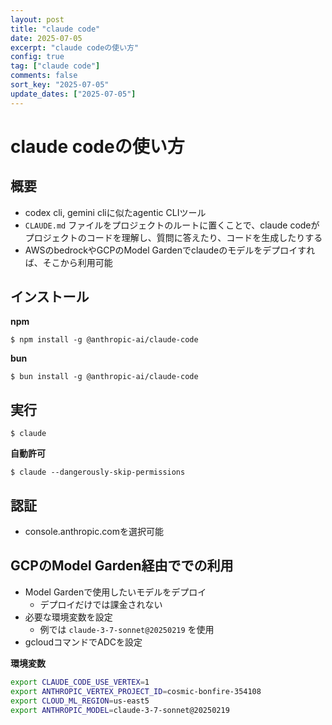 ```yaml
---
layout: post
title: "claude code"
date: 2025-07-05
excerpt: "claude codeの使い方"
config: true
tag: ["claude code"]
comments: false
sort_key: "2025-07-05"
update_dates: ["2025-07-05"]
---
```


# claude codeの使い方

## 概要
 - codex cli, gemini cliに似たagentic CLIツール
 - `CLAUDE.md` ファイルをプロジェクトのルートに置くことで、claude codeがプロジェクトのコードを理解し、質問に答えたり、コードを生成したりする
 - AWSのbedrockやGCPのModel Gardenでclaudeのモデルをデプロイすれば、そこから利用可能

## インストール

**npm**
```console
$ npm install -g @anthropic-ai/claude-code
```

**bun**
```console
$ bun install -g @anthropic-ai/claude-code
```

## 実行

```console
$ claude
```

**自動許可**
```console
$ claude --dangerously-skip-permissions
```

## 認証
 - console.anthropic.comを選択可能

 
## GCPのModel Garden経由ででの利用
 - Model Gardenで使用したいモデルをデプロイ
   - デプロイだけでは課金されない
 - 必要な環境変数を設定 
   - 例では `claude-3-7-sonnet@20250219` を使用
 - gcloudコマンドでADCを設定

**環境変数**
```bash
export CLAUDE_CODE_USE_VERTEX=1
export ANTHROPIC_VERTEX_PROJECT_ID=cosmic-bonfire-354108
export CLOUD_ML_REGION=us-east5
export ANTHROPIC_MODEL=claude-3-7-sonnet@20250219
```

